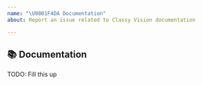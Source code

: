```yaml
---
name: "\U0001F4DA Documentation"
about: Report an issue related to Classy Vision documentation

---
```


## 📚 Documentation

TODO: Fill this up
